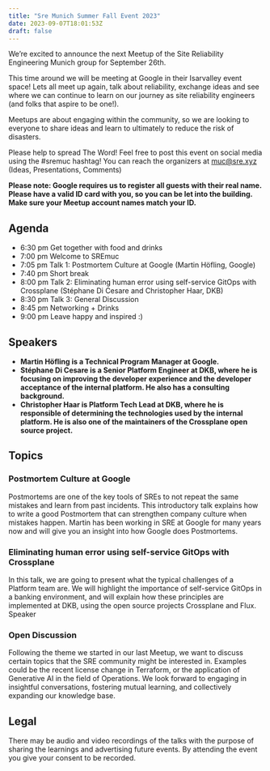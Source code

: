 ```yaml
---
title: "Sre Munich Summer Fall Event 2023"
date: 2023-09-07T18:01:53Z
draft: false
---
```


We’re excited to announce the next Meetup of the Site Reliability Engineering Munich group for September 26th.

This time around we will be meeting at Google in their Isarvalley event space! Lets all meet up again, talk about reliability, exchange ideas and see where we can continue to learn on our journey as site reliability engineers (and folks that aspire to be one!).

Meetups are about engaging within the community, so we are looking to everyone to share ideas and learn to ultimately to reduce the risk of disasters.

Please help to spread The Word! Feel free to post this event on social media using the #sremuc hashtag!
You can reach the organizers at muc@sre.xyz (Ideas, Presentations, Comments)

**Please note: Google requires us to register all guests with their real name. Please have a valid ID card with you, so you can be let into the building. Make sure your Meetup account names match your ID.**

## Agenda

* 6:30 pm Get together with food and drinks
* 7:00 pm Welcome to SREmuc
* 7:05 pm Talk 1: Postmortem Culture at Google (Martin Höfling, Google)
* 7:40 pm Short break
* 8:00 pm Talk 2: Eliminating human error using self-service GitOps with Crossplane (Stéphane Di Cesare and Christopher Haar, DKB)
* 8:30 pm Talk 3: General Discussion
* 8:45 pm Networking + Drinks
* 9:00 pm Leave happy and inspired :)

## Speakers

* **Martin Höfling is a Technical Program Manager at Google.** 
* **Stéphane Di Cesare is a Senior Platform Engineer at DKB, where he is focusing on improving the developer experience and the developer acceptance of the internal platform. He also has a consulting background.**
* **Christopher Haar is Platform Tech Lead at DKB, where he is responsible of determining the technologies used by the internal platform. He is also one of the maintainers of the Crossplane open source project.**

## Topics

### Postmortem Culture at Google

Postmortems are one of the key tools of SREs to not repeat the same mistakes and learn from past incidents. This introductory talk explains how to write a good Postmortem that can strengthen company culture when mistakes happen. Martin has been working in SRE at Google for many years now and will give you an insight into how Google does Postmortems.

### Eliminating human error using self-service GitOps with Crossplane

In this talk, we are going to present what the typical challenges of a Platform team are. We will highlight the importance of self-service GitOps in a banking environment, and will explain how these principles are implemented at DKB, using the open source projects Crossplane and Flux.
Speaker

### Open Discussion

Following the theme we started in our last Meetup, we want to discuss certain topics that the SRE community might be interested in. Examples could be the recent license change in Terraform, or the application of Generative AI in the field of Operations. We look forward to engaging in insightful conversations, fostering mutual learning, and collectively expanding our knowledge base.

## Legal
There may be audio and video recordings of the talks with the purpose of sharing the learnings and advertising future events. By attending the event you give your consent to be recorded.